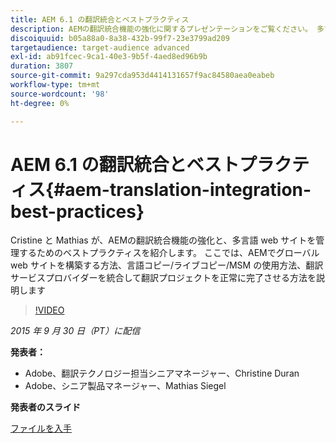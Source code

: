 ```yaml
---
title: AEM 6.1 の翻訳統合とベストプラクティス
description: AEMの翻訳統合機能の強化に関するプレゼンテーションをご覧ください。 多言語 web サイトを管理するためのベストプラクティスについて説明します。
discoiquuid: b05a88a0-8a38-432b-99f7-23e3799ad209
targetaudience: target-audience advanced
exl-id: ab91fcec-9ca1-40e3-9b5f-4aed8ed96b9b
duration: 3807
source-git-commit: 9a297cda953d4414131657f9ac84580aea0eabeb
workflow-type: tm+mt
source-wordcount: '98'
ht-degree: 0%

---
```


# AEM 6.1 の翻訳統合とベストプラクティス{#aem-translation-integration-best-practices}

Cristine と Mathias が、AEMの翻訳統合機能の強化と、多言語 web サイトを管理するためのベストプラクティスを紹介します。 ここでは、AEMでグローバル web サイトを構築する方法、言語コピー/ライブコピー/MSM の使用方法、翻訳サービスプロバイダーを統合して翻訳プロジェクトを正常に完了させる方法を説明します

>[!VIDEO](https://video.tv.adobe.com/v/19371/?quality=9)

*2015 年 9 月 30 日（PT）に配信*

**発表者：**

* Adobe、翻訳テクノロジー担当シニアマネージャー、Christine Duran
* Adobe、シニア製品マネージャー、Mathias Siegel

**発表者のスライド**

[ファイルを入手](assets/09302015-aem-gems-translation-integration-and-best-practices.pdf)

<!--
[Get back to the Overview](https://helpx.adobe.com/jp/experience-manager/kt/eseminars/gems/aem-index.html)
-->
